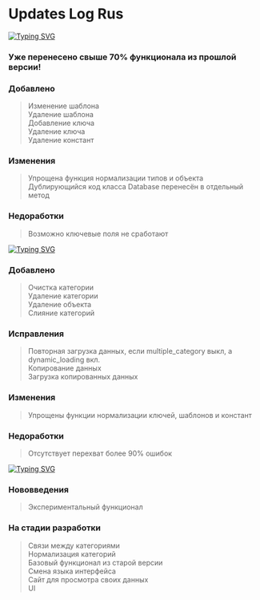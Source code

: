 # Updates Log Rus 

[![Typing SVG](https://readme-typing-svg.herokuapp.com?font=Fira+Code&weight=800&duration=3000&pause=5000&width=640&height=64&lines=Local+DataBase+-+Experimental+Version+1.4+%7C+6.10.2023)]()

### Уже перенесено свыше 70% функционала из прошлой версии! </br>

### Добавлено
> Изменение шаблона </br>
> Удаление шаблона </br>
> Добавление ключа </br>
> Удаление ключа </br>
> Удаление констант </br>

### Изменения
> Упрощена функция нормализации типов и объекта </br>
> Дублирующийся код класса Database перенесён в отдельный метод </br>

### Недоработки
> Возможно ключевые поля не сработают

[![Typing SVG](https://readme-typing-svg.herokuapp.com?font=Fira+Code&weight=800&duration=3000&pause=5500&width=640&height=64&lines=Local+DataBase+-+Experimental+Version+1.2+%7C+2.10.2023)]()

### Добавлено
> Очистка категории </br>
> Удаление категории </br>
> Удаление объекта </br>
> Слияние категорий </br>

### Исправления
> Повторная загрузка данных, если multiple_category выкл, а dynamic_loading вкл. </br>
> Копирование данных </br>
> Загрузка копированных данных </br>

### Изменения
> Упрощены функции нормализации ключей, шаблонов и констант </br>

### Недоработки
> Отсутствует перехват более 90% ошибок </br>

[![Typing SVG](https://readme-typing-svg.herokuapp.com?font=Fira+Code&weight=800&duration=3000&pause=6000&width=640&height=64&lines=Local+DataBase+-+Experimental+Version+1.0+%7C+1.10.2023)]() </br>


### Нововведения
> Экспериментальный функционал </br>

### На стадии разработки 
> Связи между категориями </br>
> Нормализация категорий </br>
> Базовый функционал из старой версии </br>
> Смена языка интерфейса </br>
> Сайт для просмотра своих данных </br>
> UI </br>